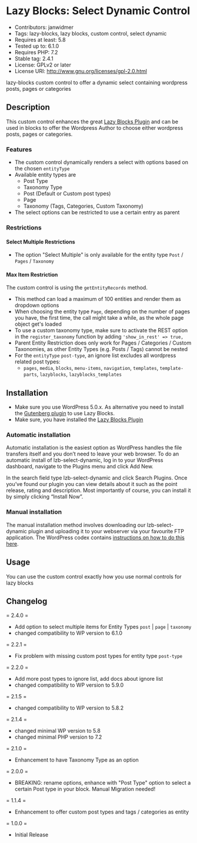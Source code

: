 # Lazy Blocks: Select Dynamic Control

* Contributors: janwidmer
* Tags: lazy-blocks, lazy blocks, custom control, select dynamic
* Requires at least: 5.8
* Tested up to: 6.1.0
* Requires PHP: 7.2
* Stable tag: 2.4.1
* License: GPLv2 or later
* License URI: <http://www.gnu.org/licenses/gpl-2.0.html>

lazy-blocks custom control to offer a dynamic select containing wordpress posts, pages or categories

## Description

This custom control enhances the great [Lazy Blocks Plugin](https://lazyblocks.com/) and can be used in blocks to offer 
the Wordpress Author to choose either wordpress posts, pages or categories.

### Features

* The custom control dynamically renders a select with options based on the chosen `entityType`
* Available entity types are
  * Post Type
  * Taxonomy Type
  * Post (Default or Custom post types)
  * Page
  * Taxonomy (Tags, Categories, Custom Taxonomy)
* The select options can be restricted to use a certain entry as parent

### Restrictions

#### Select Multiple Restrictions

* The option "Select Multiple" is only available for the entity type `Post` / `Pages` / `Taxonomy`

#### Max Item Restriction

The custom control is using the `getEntityRecords` method.

* This method can load a maximum of 100 entities and render them as dropdown options
* When choosing the entity type `Page`, depending on the number of pages you have, the first time, the call might take
  a while, as the whole page object get's loaded
* To use a custom taxonomy type, make sure to activate the REST option in the `register_taxonomy` function by adding `'show_in_rest' => true,`
* Parent Entity Restriction does only work for Pages / Categories / Custom Taxonomies, as other Entity Types (e.g. Posts / Tags) cannot be nested
* For the `entityType` `post-type`, an ignore list excludes all wordpress related post types:
  * `pages`, `media`, `blocks`, `menu-items`, `navigation`, `templates`, `template-parts`, `lazyblocks`, `lazyblocks_templates`

## Installation

* Make sure you use WordPress 5.0.x. As alternative you need to install the 
  [Gutenberg plugin](https://wordpress.org/plugins/gutenberg/) to use Lazy Blocks.
* Make sure, you have installed the [Lazy Blocks Plugin](https://lazyblocks.com/)

### Automatic installation

Automatic installation is the easiest option as WordPress handles the file transfers itself and you don’t need to 
leave your web browser. To do an automatic install of lzb-select-dynamic, log in to your WordPress dashboard, 
navigate to the Plugins menu and click Add New.

In the search field type lzb-select-dynamic and click Search Plugins. Once you’ve found our plugin you can view details 
about it such as the point release, rating and description. Most importantly of course, you can install it by simply 
clicking “Install Now”.

### Manual installation

The manual installation method involves downloading our lzb-select-dynamic plugin and uploading it to your webserver 
via your favourite FTP application. The WordPress codex contains 
[instructions on how to do this here](https://codex.wordpress.org/Managing_Plugins#Manual_Plugin_Installation).

## Usage

You can use the custom control exactly how you use normal controls for lazy blocks

## Changelog

= 2.4.0 =

* Add option to select multiple items for Entity Types `post` | `page` | `taxonomy`
* changed compatibility to WP version to 6.1.0

= 2.2.1 =

* Fix problem with missing custom post types for entity type `post-type`

= 2.2.0 =

* Add more post types to ignore list, add docs about ignore list
* changed compatibility to WP version to 5.9.0

= 2.1.5 =

* changed compatibility to WP version to 5.8.2

= 2.1.4 =

* changed minimal WP version to 5.8
* changed minimal PHP version to 7.2

= 2.1.0 =

* Enhancement to have Taxonomy Type as an option 

= 2.0.0 =

* BREAKING: rename options, enhance with "Post Type" option to select a certain Post type in your block. Manual Migration needed!

= 1.1.4 =

* Enhancement to offer custom post types and tags / categories as entity

= 1.0.0 =

* Initial Release
